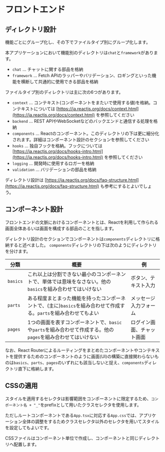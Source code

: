 # フロントエンド

## ディレクトリ設計

機能ごとにグループ化し、その下でファイルタイプ別にグループ化します。

本アプリケーションにおいて機能別のディレクトリは`chat`と`framework`があります。

- `chat` ... チャットに関する部品を格納
- `framework` ... Fetch APIのラッパーやバリデーション、ロギングといった機能を横断して共通的に使用できる部品を格納

ファイルタイプ別のディレクトリは主に次の6つがあります。

- `context` ... コンテキスト(コンポーネントをまたいで使用する値)を格納。コンテキストについては [https://ja.reactjs.org/docs/context.html](https://ja.reactjs.org/docs/context.html) を参照してください
- `backend` ... REST APIやWebSocketなどのバックエンドと通信する処理を格納
- `components` ... Reactのコンポーネント。このディレクトリの下は更に細分化されます。詳細はコンポーネント設計のセクションを参照してください
- `hooks` ... 独自フックを格納。フックについては [https://ja.reactjs.org/docs/hooks-intro.html](https://ja.reactjs.org/docs/hooks-intro.html) を参照してください
- `logging` ... 開発時に使用するロガーを格納
- `validation` ... バリデーションの部品を格納

ディレクトリ設計は [https://ja.reactjs.org/docs/faq-structure.html](https://ja.reactjs.org/docs/faq-structure.html) も参考にするとよいでしょう。

## コンポーネント設計

フロントエンドの文脈におけるコンポーネントとは、Reactを利用して作られる画面全体あるいは画面を構成する部品のことを指します。

ディレクトリ設計のセクションでコンポーネントは`components`ディレクトリに格納すると述べました。
`components`ディレクトリの下は次のようにディレクトリを分けます。

|分類|概要|例|
|---|---|---|
|`basics`|これ以上は分割できない最小のコンポーネントで、単体では意味をなさない。他の`basics`を組み合わせてはいけない|ボタン、テキスト入力|
|`parts`|ある程度まとまった機能を持ったコンポーネントで、(主に)`basics`を組み合わせて作成する。`parts`を組み合わせてもよい|メッセージ入力フォーム|
|`pages`|1つの画面を表すコンポーネントで、`basic`や`parts`を組み合わせて作成する。他の`pages`を組み合わせてはいけない|ログイン画面、チャット画面|

なお、React Routerによるルーティングをまとめたコンポーネントやコンテキストを提供するためのコンポーネントのように画面(UI)の構築に直接関わらないものは`basics`、`parts`、`pages`のいずれにも該当しないと捉え、`components`ディレクトリ直下に格納します。

## CSSの適用

スタイルを適用するセレクタは影響範囲をコンポーネントに限定するため、`コンポーネント名 + "_"`をprefixとして用いたクラスセレクタを使用します。

ただしルートコンポーネントである`App.tsx`に対応する`App.css`では、アプリケーション全体の調整をするためクラスセレクタ以外のセレクタを用いてスタイルを設定してもよいです。

CSSファイルはコンポーネント単位で作成し、コンポーネントと同じディレクトリへ配置します。

